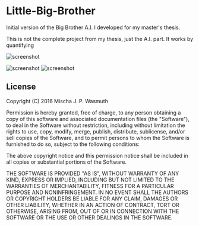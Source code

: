# Little-Big-Brother
Initial version of the Big Brother A.I. I developed for my master's thesis.

This is not the complete project from my thesis, just the A.I. part. It works by quantifying 

![screenshot](http://notenoughsleep.eu/files/screenshots/ma/Überprüfungsprozess.png)

![screenshot](http://notenoughsleep.eu/files/screenshots/ma/server1.png)
![screenshot](http://notenoughsleep.eu/files/screenshots/ma/server2.png)

## License

Copyright (C) 2016 Mischa J. P. Wasmuth

Permission is hereby granted, free of charge, to any person obtaining a copy of this software and associated documentation files (the "Software"), to deal in the Software without restriction, including without limitation the rights to use, copy, modify, merge, publish, distribute, sublicense, and/or sell copies of the Software, and to permit persons to whom the Software is furnished to do so, subject to the following conditions:

The above copyright notice and this permission notice shall be included in all copies or substantial portions of the Software.

THE SOFTWARE IS PROVIDED "AS IS", WITHOUT WARRANTY OF ANY KIND, EXPRESS OR IMPLIED, INCLUDING BUT NOT LIMITED TO THE WARRANTIES OF MERCHANTABILITY, FITNESS FOR A PARTICULAR PURPOSE AND NONINFRINGEMENT. IN NO EVENT SHALL THE AUTHORS OR COPYRIGHT HOLDERS BE LIABLE FOR ANY CLAIM, DAMAGES OR OTHER LIABILITY, WHETHER IN AN ACTION OF CONTRACT, TORT OR OTHERWISE, ARISING FROM, OUT OF OR IN CONNECTION WITH THE SOFTWARE OR THE USE OR OTHER DEALINGS IN THE SOFTWARE.
